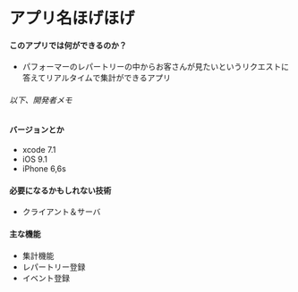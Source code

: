 # アプリ名ほげほげ

#### このアプリでは何ができるのか？
* パフォーマーのレパートリーの中からお客さんが見たいというリクエストに答えてリアルタイムで集計ができるアプリ

###### 以下、開発者メモ
#### バージョンとか
* xcode 7.1
* iOS 9.1
* iPhone 6,6s


#### 必要になるかもしれない技術
* クライアント＆サーバ

#### 主な機能
* 集計機能
* レパートリー登録
* イベント登録


